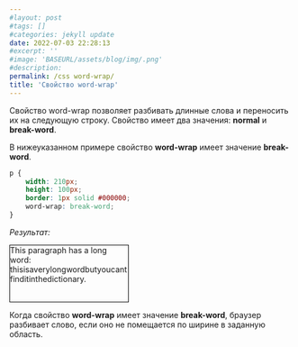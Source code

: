 ```yaml
---
#layout: post
#tags: []
#categories: jekyll update
date: 2022-07-03 22:28:13
#excerpt: ''
#image: 'BASEURL/assets/blog/img/.png'
#description:
permalink: /css word-wrap/
title: 'Свойство word-wrap'
---
```



Свойство word-wrap позволяет разбивать длинные слова и переносить их на следующую строку. Свойство имеет два значения: **normal** и **break-word**. 

В нижеуказанном примере свойство **word-wrap** имеет значение **break-word**.

```css
p {
    width: 210px; 
    height: 100px;
    border: 1px solid #000000;
    word-wrap: break-word;
}
```
*Результат:*

<p class="wrap">This paragraph has a long word: thisisaverylongwordbutyoucantfinditinthedictionary.</p>


Когда свойство **word-wrap** имеет значение **break-word**, браузер разбивает слово, если оно не помещается по ширине в заданную область.

<style>
 .wrap {
    width: 210px; 
    height: 100px;
    border: 1px solid #000000;
    word-wrap: break-word;
}
</style>
